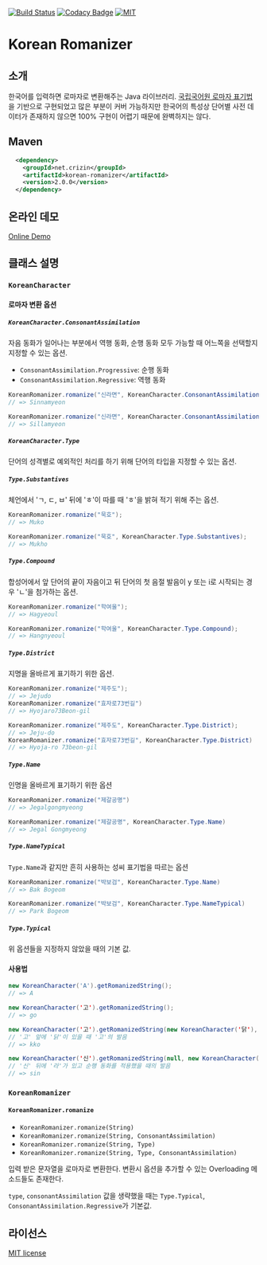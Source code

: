 [![Build Status](https://travis-ci.org/crizin/korean-romanizer.svg?branch=master)](https://travis-ci.org/crizin/korean-romanizer)
[![Codacy Badge](https://api.codacy.com/project/badge/Grade/72ed8965fd6e4e9c8faa9a0b3090a045)](https://www.codacy.com/app/crizin/korean-romanizer?utm_source=github.com&amp;utm_medium=referral&amp;utm_content=crizin/korean-romanizer&amp;utm_campaign=Badge_Grade)
[![MIT](https://img.shields.io/badge/license-MIT-blue.svg)](https://opensource.org/licenses/MIT)

# Korean Romanizer

## 소개

한국어를 입력하면 로마자로 변환해주는 Java 라이브러리.
[국립국어원 로마자 표기법](https://www.korean.go.kr/front/page/pageView.do?page_id=P000148&mn_id=99)을 기반으로 구현되었고
많은 부분이 커버 가능하지만 한국어의 특성상 단어별 사전 데이터가 존재하지 않으면 100% 구현이 어렵기 때문에 완벽하지는 않다.

## Maven

```xml
  <dependency>
    <groupId>net.crizin</groupId>
    <artifactId>korean-romanizer</artifactId>
    <version>2.0.0</version>
  </dependency>
```

## 온라인 데모

[Online Demo](http://unply.com/@/koreanRomanizer/)

## 클래스 설명

### `KoreanCharacter`

#### 로마자 변환 옵션

##### `KoreanCharacter.ConsonantAssimilation`

자음 동화가 일어나는 부분에서 역행 동화, 순행 동화 모두 가능할 때 어느쪽을 선택할지 지정할 수 있는 옵션.

- `ConsonantAssimilation.Progressive`: 순행 동화
- `ConsonantAssimilation.Regressive`: 역행 동화

```java
KoreanRomanizer.romanize("신라면", KoreanCharacter.ConsonantAssimilation.Progressive);
// => Sinnamyeon

KoreanRomanizer.romanize("신라면", KoreanCharacter.ConsonantAssimilation.Regressive);
// => Sillamyeon
```
##### `KoreanCharacter.Type`

단어의 성격별로 예외적인 처리를 하기 위해 단어의 타입을 지정할 수 있는 옵션.

##### `Type.Substantives`

체언에서 'ㄱ, ㄷ, ㅂ' 뒤에 'ㅎ'이 따를 때 'ㅎ'을 밝혀 적기 위해 주는 옵션.

```java
KoreanRomanizer.romanize("묵호");
// => Muko

KoreanRomanizer.romanize("묵호", KoreanCharacter.Type.Substantives);
// => Mukho
```

##### `Type.Compound`

합성어에서 앞 단어의 끝이 자음이고 뒤 단어의 첫 음절 발음이 y 또는 i로 시작되는 경우 'ㄴ'을 첨가하는 옵션. 

```java
KoreanRomanizer.romanize("학여울");
// => Hagyeoul

KoreanRomanizer.romanize("학여울", KoreanCharacter.Type.Compound);
// => Hangnyeoul
```

##### `Type.District`

지명을 올바르게 표기하기 위한 옵션.

```java
KoreanRomanizer.romanize("제주도");
// => Jejudo
KoreanRomanizer.romanize("효자로73번길")
// => Hyojaro73Beon-gil

KoreanRomanizer.romanize("제주도", KoreanCharacter.Type.District);
// => Jeju-do
KoreanRomanizer.romanize("효자로73번길", KoreanCharacter.Type.District)
// => Hyoja-ro 73beon-gil
```

##### `Type.Name`

인명을 올바르게 표기하기 위한 옵션

```java
KoreanRomanizer.romanize("제갈공명")
// => Jegalgongmyeong

KoreanRomanizer.romanize("제갈공명", KoreanCharacter.Type.Name)
// => Jegal Gongmyeong
```

##### `Type.NameTypical`

`Type.Name`과 같지만 흔히 사용하는 성씨 표기법을 따르는 옵션

```java
KoreanRomanizer.romanize("박보검", KoreanCharacter.Type.Name)
// => Bak Bogeom

KoreanRomanizer.romanize("박보검", KoreanCharacter.Type.NameTypical)
// => Park Bogeom
```

##### `Type.Typical`

위 옵션들을 지정하지 않았을 때의 기본 값.

#### 사용법

```java
new KoreanCharacter('A').getRomanizedString();
// => A

new KoreanCharacter('고').getRomanizedString();
// => go

new KoreanCharacter('고').getRomanizedString(new KoreanCharacter('닭'), null, ConsonantAssimilation.Regressive, Type.Typical);
// '고' 앞에 '닭'이 있을 때 '고'의 발음
// => kko

new KoreanCharacter('신').getRomanizedString(null, new KoreanCharacter('라'), KoreanCharacter.ConsonantAssimilation.Progressive, KoreanCharacter.Type.Typical)
// '신' 뒤에 '라'가 있고 순행 동화를 적용했을 때의 발음
// => sin
```

### `KoreanRomanizer`

#### `KoreanRomanizer.romanize`

- `KoreanRomanizer.romanize(String)`
- `KoreanRomanizer.romanize(String, ConsonantAssimilation)`
- `KoreanRomanizer.romanize(String, Type)`
- `KoreanRomanizer.romanize(String, Type, ConsonantAssimilation)`

입력 받은 문자열을 로마자로 변환한다. 변환시 옵션을 추가할 수 있는 Overloading 메소드들도 존재한다.

`type`, `consonantAssimilation` 값을 생략했을 때는 `Type.Typical`, `ConsonantAssimilation.Regressive`가 기본값.

## 라이선스

[MIT license](https://opensource.org/licenses/MIT)